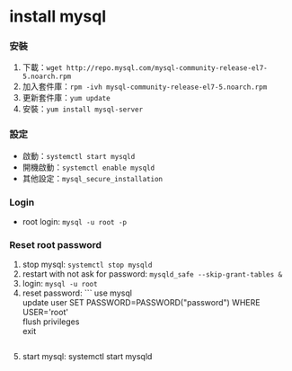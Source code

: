 # install mysql


### 安裝
1. 下載：`wget http://repo.mysql.com/mysql-community-release-el7-5.noarch.rpm`
2. 加入套件庫：`rpm -ivh mysql-community-release-el7-5.noarch.rpm`
3. 更新套件庫：`yum update`
4. 安裝：`yum install mysql-server`


### 設定
* 啟動：`systemctl start mysqld`
* 開機啟動：`systemctl enable mysqld`
* 其他設定：`mysql_secure_installation`


### Login
* root login: `mysql -u root -p`


### Reset root password
1. stop mysql: `systemctl stop mysqld`
2. restart with not ask for password: `mysqld_safe --skip-grant-tables &`
3. login: `mysql -u root`
4. reset password: ```
   use mysql  
   update user SET PASSWORD=PASSWORD("password") WHERE USER='root'  
   flush privileges  
   exit
   ```
5. start mysql: systemctl start mysqld
